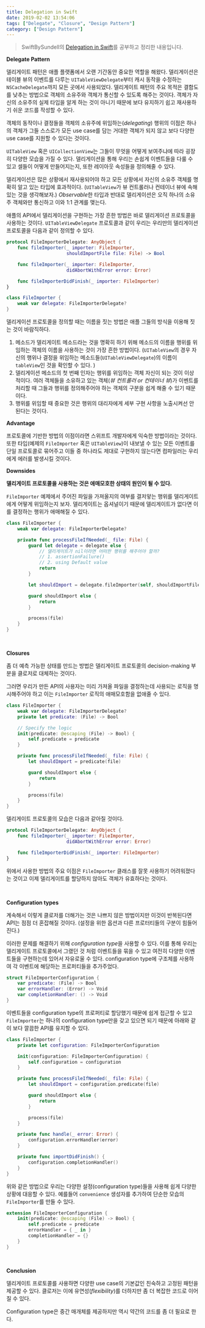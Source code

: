 ```yaml
---
title: Delegation in Swift
date: 2019-02-02 13:54:06
tags: ["Delegate", "Closure", "Design Pattern"]
category: ["Design Pattern"]
---
```


>SwiftBySundell의 [Delegation in Swift](https://www.swiftbysundell.com/posts/delegation-in-swift)를 공부하고 정리한 내용입니다. 

**Delegate Pattern**

델리게이트 패턴은 애플 플랫폼에서 오랜 기간동안 중요한 역할을 해왔다. 델리게이션은 테이블 뷰의 이벤트를 다루는 `UITableViewDelegate`부터 캐시 동작을 수정하는 `NSCacheDelegate`까지 모든 곳에서 사용되었다. 델리게이트 패턴의 주요 목적은 결함도를 낮추는 방법으로 객체의 소유주와 객체가 통신할 수 있도록 해주는 것이다. 객체가 자신의 소유주의 실제 타입을 알게 하는 것이 아니기 때문에 보다 유지하기 쉽고 재사용하기 쉬운 코드를 작성할 수 있다. 

객체의 동작이나 결정들을 객체의 소유주에 위임하는(*delegating*) 행위의 이점은 하나의 객체가 그들 스스로가 모든 use case를 담는 거대한 객체가 되지 않고 보다 다양한 use case를 지원할 수 있다는 것이다. 

`UITableView` 혹은 `UICollectionView`는 그들이 무엇을 어떻게 보여주냐에 따라 굉장히 다양한 모습을 가질 수 있다. 델리게이션을 통해 우리는 손쉽게 이벤트들을 다룰 수 있고 셀들이 어떻게 만들어지는지, 또한 레이아웃 속성들을 정의해줄 수 있다. 

델리게이션은 많은 상황에서 재사용되어야 하고 모든 상황에서 자신의 소유주 객체를 명확히 알고 있는 타입에 효과적이다. (`UITableView`가 뷰 컨트롤러나 컨테이너 뷰에 속해있는 것을 생각해보자.) *Observable*한 타입과 반대로 델리게이션은 오직 하나의 소유주 객체와만 통신하고 이와 1:1 관계를 맺는다. 

애플의 API에서 델리게이션을 구현하는 가장 흔한 방법은 바로 델리게이션 프로토콜을 사용하는 것이다. `UITableViewDelegate` 프로토콜과 같이 우리는 우리만의 델리게이션 프로토콜을 다음과 같이 정의할 수 있다. 

```swift
protocol FileImporterDelegate: AnyObject {
    func fileImporter(_ importer: FileImporter,
                      shouldImportFile file: File) -> Bool

    func fileImporter(_ importer: FileImporter,
                      didAbortWithError error: Error)

    func fileImporterDidFinish(_ importer: FileImporter)
}

class FileImporter {
    weak var delegate: FileImporterDelegate?
}
```

델리게이션 프로토콜을 정의할 때는 이름을 짓는 방법은 애플 그들의 방식을 이용해 짓는 것이 바람직하다. 

1. 메소드가 델리게이트 메소드라는 것을 명확히 하기 위해 메소드의 이름을 행위를 위임하는 객체의 이름을 사용하는 것이 가장 흔한 방법이다. (`UITableView`의 경우 자신의 행위나 결정을 위임하는 메소드들(`UITableViewDelegate`)의 이름이 `tableView`인 것을 확인할 수 있다. )
2. 델리게이션 메소드의 첫 번째 인자는 행위를 위임하는 객체 자신이 되는 것이 이상적이다. 여러 객체들을 소유하고 있는 객체(*뷰 컨트롤러 or 컨테이너 뷰*)가 이벤트를 처리할 때 그들과 행위를 정의해주어야 하는 객체의 구분을 쉽게 해줄 수 있기 때문이다. 
3. 행위를 위임할 때 중요한 것은 행위의 대리자에게 세부 구현 사항을 노출시켜선 안된다는 것이다.

**Advantage**

프로토콜에 기반한 방법의 이점이라면 스위프트 개발자에게 익숙한 방법이라는 것이다. 또한 타입(예제의 `FileImporter` 혹은 `UITableView`)이 내보낼 수 있는 모든 이벤트를 단일 프로토콜로 묶어주고 이들 중 하나라도 제대로 구현하지 않는다면 컴파일러는 우리에게 에러를 발생시킬 것이다. 

**Downsides**

**델리게이트 프로토콜을 사용하는 것은 애매모호한 상태의 원인이 될 수 있다.**

`FileImporter` 예제에서 주어진 파일을 가져올지의 여부를 결저앟는 행위를 델리게이트에게 어떻게 위임하는지 보자. 델리게이트는 옵셔널이기 때문에 델리게이트가 없다면 이를 결정하는 행위가 애매해질 수 있다. 

```swift
class FileImporter {
    weak var delegate: FileImporterDelegate?

    private func processFileIfNeeded(_ file: File) {
        guard let delegate = delegate else {
            // 델리게이트가 nil이라면 어떠한 행위를 해주어야 할까?
            // 1. assertionFailure()
            // 2. using Default value
            return
        }

        let shouldImport = delegate.fileImporter(self, shouldImportFile: file)

        guard shouldImport else {
            return
        }

        process(file)
    }
}
```

<br>

**Closures**

좀 더 예측 가능한 상태를 만드는 방법은 델리게이트 프로토콜의 decision-making 부분을 클로저로 대체하는 것이다. 

그러면 우리가 만든 API의 사용자는 미리 가져올 파일을 결정하는데 사용되는 로직을 명시해주어야 하고 이는  `FileImporter` 로직의 애매모호함을 없애줄 수 있다.

```swift
class FileImporter {
    weak var delegate: FileImporterDelegate?
    private let predicate: (File) -> Bool

    // Specify the logic 
    init(predicate: @escaping (File) -> Bool) {
        self.predicate = predicate
    }

    private func processFileIfNeeded(_ file: File) {
        let shouldImport = predicate(file)

        guard shouldImport else {
            return
        }

        process(file)
    }
}
```

델리게이트 프로토콜의 모습은 다음과 같아질 것이다. 

```swift
protocol FileImporterDelegate: AnyObject {
    func fileImporter(_ importer: FileImporter,
                      didAbortWithError error: Error)

    func fileImporterDidFinish(_ importer: FileImporter)
}
```

위에서 사용한 방법의 주요 이점은 `FileImporter` 클래스를 잘못 사용하기 어려워졌다는 것이고 이제 델리게이트를 할당하지 않아도 객체가 유효하다는 것이다. 

<br>

**Configuration types**

계속해서 이렇게 클로저를 더해가는 것은 나쁘지 않은 방법이지만 이것이 반복된다면 API는 점점 더 혼잡해질 것이다. (설정을 위한 옵션과 다른 프로터티들의 구분이 힘들어 진다.) 

이러한 문제를 해결하기 위해 *configuration type*을 사용할 수 있다. 이를 통해 우리는 델리게이트 프로토콜에서 그랬던 것 처럼 이벤트들을 묶을 수 있고 여전히 다양한 이벤트들을 구현하는데 있어서 자유로울 수 있다. configuration type에 구조체를 사용하여 각 이벤트에 해당하는 프로퍼티들을 추가주었다.

```swift
struct FileImporterConfiguration {
    var predicate: (File) -> Bool
    var errorHandler: (Error) -> Void
    var completionHandler: () -> Void
}
```

이벤트들을 configuration type의 프로퍼티로 할당했기 때문에 쉽게 접근할 수 있고 `FileImporter`는 하나의 configuration type만을 갖고 있으면 되기 때문에 아래와 같이 보다 깔끔한 API를 유지할 수 있다. 

```swift
class FileImporter {
    private let configuration: FileImporterConfiguration

    init(configuration: FileImporterConfiguration) {
        self.configuration = configuration
    }

    private func processFileIfNeeded(_ file: File) {
        let shouldImport = configuration.predicate(file)

        guard shouldImport else {
            return
        }

        process(file)
    }

    private func handle(_ error: Error) {
        configuration.errorHandler(error)
    }

    private func importDidFinish() {
        configuration.completionHandler()
    }
}
```

위와 같은 방법으로 우리는 다양한 설정(configuration type)들을 사용해 쉽게 다양한 상황에 대응할 수 있다. 예를들어 `convenience` 생성자를 추가하여 단순한 모습의 `FileImporter`를 만들 수 있다.

```swift
extension FileImporterConfiguration {
    init(predicate: @escaping (File) -> Bool) {
        self.predicate = predicate
        errorHandler = { _ in }
        completionHandler = {}
    }
}
```

<br>

**Conclusion**

델리게이트 프로토콜를 사용하면 다양한 use case의 기본값인 친숙하고 고정된 패턴을 제공할 수 있다.  클로저는 이에 유연성(*flexibility*)를 더하지만 좀 더 복잡한 코드로 이어질 수 있다.

Configuration type은 중간 매개체를 제공하지만 역시 약간의 코드를 좀 더 필요로 한다.